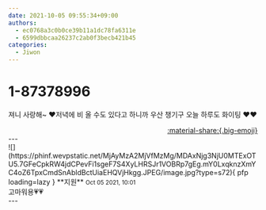 ```yaml
---
date: 2021-10-05 09:55:34+09:00
authors:
  - ec0768a3c0b0ce39b11a1dc78fa6311e
  - 6599dbbcaa26237c2ab0f3becb421b45
categories:
  - Jiwon
---
```


# 1-87378996

<div class="post-container" markdown="1">
<div class="content-container md-sidebar__scrollwrap" markdown="1">

져니 사랑해~ ❤️저녁에 비 올 수도 있다고 하니까 우산 챙기구 오늘 하루도 화이팅 ❤️❤️

</div>
</div>

<div style="text-align: right;" markdown="1">
<a href="https://weverse.io/fromis9/fanpost/1-87378996" style="text-align: right;">:material-share:{.big-emoji}</a>
</div>
---

<div class="comments-container md-sidebar__scrollwrap" markdown="1">
<div class="comment" markdown="1">
<div class='id-container' markdown="1">
![](https://phinf.wevpstatic.net/MjAyMzA2MjVfMzMg/MDAxNjg3NjU0MTExOTU5.7GFeCpkRW4jdCPevFi1sgeF7S4XyLHRSJr1VOBRp7gEg.mY0LxqknzXmYC4oZ6TpxCmdSnAbldBctUiaEHQVjHkgg.JPEG/image.jpg?type=s72){ pfp loading=lazy }
**<span class="artist">지원</span>** <small>Oct 05 2021, 10:01</small><br>
</div>
<div class='comment-body' markdown="1">
고마워용💗💗 
</div>
</div>
</div>
---
